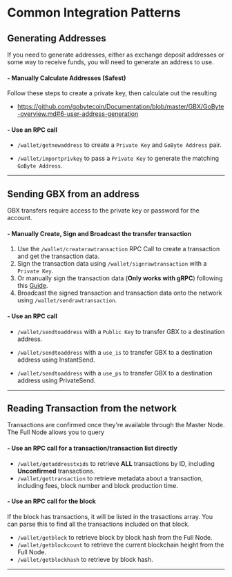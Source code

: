 # Common Integration Patterns

## Generating Addresses

If you need to generate addresses, either as exchange deposit addresses or some way to receive funds, 
you will need to generate an address to use.

#### - Manually Calculate Addresses (Safest)
Follow these steps to create a private key, then calculate out the resulting
- https://github.com/gobytecoin/Documentation/blob/master/GBX/GoByte-overview.md#6-user-address-generation

#### - Use an RPC call 
- `/wallet/getnewaddress` to create a `Private Key` and `GoByte Address` pair.

- `/wallet/importprivkey` to pass a `Private Key` to generate the matching `GoByte Address`.

---

## Sending GBX from an address

GBX transfers require access to the private key or password for the account.

#### - Manually Create, Sign and Broadcast the transfer transaction

1. Use the `/wallet/createrawtransaction` RPC Call to create a transaction and get the transaction data.
2. Sign the transaction data using `/wallet/signrawtransaction` with a `Private Key`.
3. Or manually sign the transaction data (**Only works with gRPC**) following this [Guide](https://github.com/gobytecoin/Documentation/blob/master/GBX/Gobyte-overview.md#103-signature).
4. Broadcast the signed transaction and transaction data onto the network using `/wallet/sendrawtransaction`.

#### - Use an RPC call 
- `/wallet/sendtoaddress` with a `Public Key` to transfer GBX to a destination address.

- `/wallet/sendtoaddress` with a `use_is` to transfer GBX to a destination address using InstantSend.

- `/wallet/sendtoaddress` with a `use_ps` to transfer GBX to a destination address using PrivateSend.

---

## Reading Transaction from the network

Transactions are confirmed once they're available through the Master Node. The Full Node allows you to query 

#### - Use an RPC call for a transaction/transaction list directly
- `/wallet/getaddresstxids` to retrieve **ALL** transactions by ID, including **Unconfirmed** transactions.
- `/wallet/gettransaction` to retrieve metadata about a transaction, including fees, block number and block production time.

#### - Use an RPC call for the block
If the block has transactions, it will be listed in the trasactions array. You can parse this to find all the transactions included on that block.

- `/wallet/getblock` to retrieve block by block hash from the Full Node. 
- `/wallet/getblockcount` to retrieve the current blockchain height from the Full Node.
- `/wallet/getblockhash` to retrieve by block hash.


---
